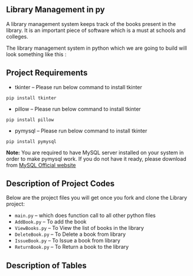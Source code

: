 ## Library Management in py

A library management system keeps track of the books present in the library. It is an important piece of software which is a must at schools and colleges. 


The library management system in python which we are going to build will look something like this :


## Project Requirements

- tkinter – Please run below command to install tkinter

`pip install tkinter`
- pillow – Please run below command to install tkinter

`pip install pillow`
- pymysql – Please run below command to install tkinter

`pip install pymysql`

**Note:** You are required to have MySQL server installed on your system in order to make pymysql work. If you do not have it ready, please download from <a href="https://www.mysql.com/downloads/" target="_blank">MySQL Official website</a>



## Description of Project Codes

Below are the project files you will get once you fork and clone the Library project:

- `main.py` – which does function call to all other python files
- `AddBook.py` – To add the book
- `ViewBooks.py` – To View the list of books in the library
- `DeleteBook.py` – To Delete a book from library
- `IssueBook.py` – To Issue a book from library
- `ReturnBook.py` – To Return a book to the library


## Description of Tables

